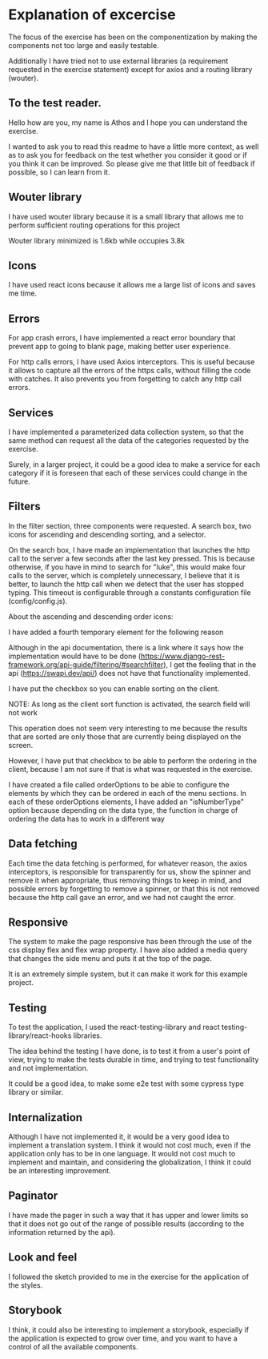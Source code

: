 # Explanation of excercise

The focus of the exercise has been on the componentization by making the components not too large and easily testable.

Additionally I have tried not to use external libraries (a requirement requested in the exercise statement) except for axios and a routing library (wouter).

## To the test reader.

Hello how are you, my name is Athos and I hope you can understand the exercise.

I wanted to ask you to read this readme to have a little more context, as well as to ask you for feedback on the test whether you consider it good or if you think it can be improved. So please give me that little bit of feedback if possible, so I can learn from it.

## Wouter library

I have used wouter library because it is a small library that allows me to perform sufficient routing operations for this project

Wouter library minimized is 1.6kb while occupies 3.8k

## Icons

I have used react icons because it allows me a large list of icons and saves me time.

## Errors

For app crash errors, I have implemented a react error boundary that prevent app to going to blank page, making better user experience.

For http calls errors, I have used Axios interceptors. This is useful because it allows to capture all the errors of the https calls, without filling the code with catches. It also prevents you from forgetting to catch any http call errors.

## Services

I have implemented a parameterized data collection system, so that the same method can request all the data of the categories requested by the exercise.

Surely, in a larger project, it could be a good idea to make a service for each category if it is foreseen that each of these services could change in the future.

## Filters

In the filter section, three components were requested. A search box, two icons for ascending and descending sorting, and a selector.

On the search box, I have made an implementation that launches the http call to the server a few seconds after the last key pressed. This is because otherwise, if you have in mind to search for "luke", this would make four calls to the server, which is completely unnecessary, I believe that it is better, to launch the http call when we detect that the user has stopped typing. This timeout is configurable through a constants configuration file (config/config.js).

About the ascending and descending order icons:

I have added a fourth temporary element for the following reason

Although in the api documentation, there is a link where it says how the implementation would have to be done (https://www.django-rest-framework.org/api-guide/filtering/#searchfilter), I get the feeling that in the api (https://swapi.dev/api/) does not have that functionality implemented.

I have put the checkbox so you can enable sorting on the client.

NOTE: As long as the client sort function is activated, the search field will not work

This operation does not seem very interesting to me because the results that are sorted are only those that are currently being displayed on the screen.

However, I have put that checkbox to be able to perform the ordering in the client, because I am not sure if that is what was requested in the exercise.

I have created a file called orderOptions to be able to configure the elements by which they can be ordered in each of the menu sections. In each of these orderOptions elements, I have added an "isNumberType" option because depending on the data type, the function in charge of ordering the data has to work in a different way

## Data fetching

Each time the data fetching is performed, for whatever reason, the axios interceptors, is responsible for transparently for us, show the spinner and remove it when appropriate, thus removing things to keep in mind, and possible errors by forgetting to remove a spinner, or that this is not removed because the http call gave an error, and we had not caught the error.

## Responsive

The system to make the page responsive has been through the use of the css display flex and flex wrap property. I have also added a media query that changes the side menu and puts it at the top of the page.

It is an extremely simple system, but it can make it work for this example project.

## Testing

To test the application, I used the react-testing-library and react testing-library/react-hooks libraries.

The idea behind the testing I have done, is to test it from a user's point of view, trying to make the tests durable in time, and trying to test functionality and not implementation.

It could be a good idea, to make some e2e test with some cypress type library or similar.

## Internalization

Although I have not implemented it, it would be a very good idea to implement a translation system. I think it would not cost much, even if the application only has to be in one language. It would not cost much to implement and maintain, and considering the globalization, I think it could be an interesting improvement.

## Paginator

I have made the pager in such a way that it has upper and lower limits so that it does not go out of the range of possible results (according to the information returned by the api).

## Look and feel

I followed the sketch provided to me in the exercise for the application of the styles.

## Storybook

I think, it could also be interesting to implement a storybook, especially if the application is expected to grow over time, and you want to have a control of all the available components.

